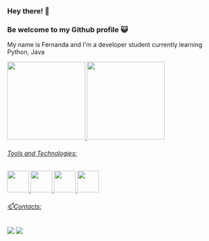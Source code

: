 ### Hey there! 👋
### Be welcome to my Github profile :smiley_cat:
My name is Fernanda and I'm a developer student currently learning Python, Java
          

<div>
<a href="https://github.com/FernandaIshida">
<img height="180em" src="https://github-readme-stats.vercel.app/api/top-langs/?username=FernandaIshida&layout=compact&langs_count=7&theme=dracula"/>
<img height="180em" src="https://github-readme-stats.vercel.app/api?username=FernandaIshida&show_icons=true&theme=dracula&include_all_commits=true&count_private=true"/>
</div>
          
          
###### Tools and Technologies:
<div align-"center">
<img src="https://cdn.jsdelivr.net/gh/devicons/devicon/icons/python/python-original.svg"width="50px"/>
<img src="https://cdn.jsdelivr.net/gh/devicons/devicon/icons/java/java-original.svg"width="50px"/>
<img src="https://cdn.jsdelivr.net/gh/devicons/devicon/icons/spring/spring-original.svg"width="50px" />
<img src="https://cdn.jsdelivr.net/gh/devicons/devicon/icons/html5/html5-original.svg"width="50px" />
          
</div>
                    
          
###### 📫Contacts:
<div>
<a href = "mailto:contato@fer.ishida@gmail.com"><img src="https://img.shields.io/badge/Gmail-D14836?style=for-the-badge&logo=gmail&logoColor=white" target="_blank"></a>
<a href="https://www.linkedin.com/in/fernandaishidadev/" target="_blank"><img src="https://img.shields.io/badge/-LinkedIn-%230077B5?style=for-the-badge&logo=linkedin&logoColor=white" target="_blank"></a>   
</div>



